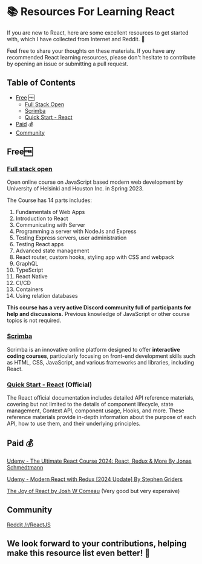 # 📚 Resources For Learning React

If you are new to React, here are some excellent resources to get started with, which I have collected from Internet and Reddit.  🌟

Feel free to share your thoughts on these materials. If you have any recommended React learning resources, please don't hesitate to contribute by opening an issue or submitting a pull request.

## Table of Contents
- [Free](#free) 🆓
  - [Full Stack Open](#full-stack-open)
  - [Scrimba](#scrimba)
  - [Quick Start - React](#quick-start---react-official)
- [Paid](#paid) 💰
- [Community](#community) 

## Free🆓

### [Full stack open](https://fullstackopen.com/en/) 

Open online course on JavaScript based modern web development by University of Helsinki and Houston Inc. in Spring 2023. 

The Course has 14 parts includes:
1. Fundamentals of Web Apps
2. Introduction to React
3. Communicating with Server
4. Programming a server with NodeJs and Express
5. Testing Express servers, user administration
6. Testing React apps
7. Advanced state management
8. React router, custom hooks, styling app with CSS and webpack
9. GraphQL
10. TypeScript
11. React Native
12. CI/CD
13. Containers
14. Using relation databases

**This course has a very active Discord community full of participants for help and discussions.** Previous knowledge of JavaScript or other course topics is not required.

### [Scrimba](https://scrimba.com)

Scrimba is an innovative online platform designed to offer **interactive coding courses**, particularly focusing on front-end development skills such as HTML, CSS, JavaScript, and various frameworks and libraries, including React.

### [Quick Start - React](https://react.dev/learn) (Official)

The React official documentation includes detailed API reference materials, covering but not limited to the details of component lifecycle, state management, Context API, component usage, Hooks, and more. These reference materials provide in-depth information about the purpose of each API, how to use them, and their underlying principles.

## Paid 💰

[Udemy - The Ultimate React Course 2024: React, Redux & More By Jonas Schmedtmann](https://www.udemy.com/course/the-ultimate-react-course)

[Udemy - Modern React with Redux [2024 Update] By Stephen Griders](https://www.udemy.com/course/react-redux/)

[The Joy of React by Josh W Comeau](https://www.joyofreact.com) (Very good but very expensive)

## Community
[Reddit /r/ReactJS](https://www.reddit.com/r/reactjs/)

## We look forward to your contributions, helping make this resource list even better! 🙌
